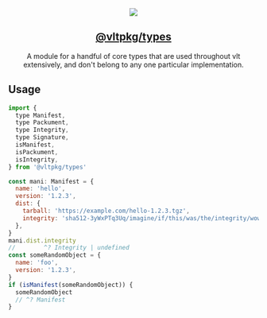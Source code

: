 <section align="center">
    <a href="https://www.vlt.sh">
        <img src="https://github.com/user-attachments/assets/c81fb214-e03f-407a-ad3c-47b1fa4078af" />
        <h1 align="center">
            <strong>@vltpkg/types</strong>
        </h1>
    </a>
</section>

<p align="center">
    A module for a handful of core types that are used throughout vlt extensively, and don't belong to any one particular implementation.
</p>

## Usage

```js
import {
  type Manifest,
  type Packument,
  type Integrity,
  type Signature,
  isManifest,
  isPackument,
  isIntegrity,
} from '@vltpkg/types'

const mani: Manifest = {
  name: 'hello',
  version: '1.2.3',
  dist: {
    tarball: 'https://example.com/hello-1.2.3.tgz',
    integrity: 'sha512-3yWxPTq3Uq/imagine/if/this/was/the/integrity/wow/it/could/happen/just/very/unlikely/00==',
  },
}
mani.dist.integrity
//        ^? Integrity | undefined
const someRandomObject = {
  name: 'foo',
  version: '1.2.3',
}
if (isManifest(someRandomObject)) {
  someRandomObject
  // ^? Manifest
}
```
